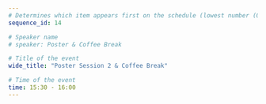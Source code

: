 ```yaml
---
# Determines which item appears first on the schedule (lowest number (0) appears first)
sequence_id: 14

# Speaker name
# speaker: Poster & Coffee Break

# Title of the event
wide_title: "Poster Session 2 & Coffee Break"

# Time of the event
time: 15:30 - 16:00
---
```

